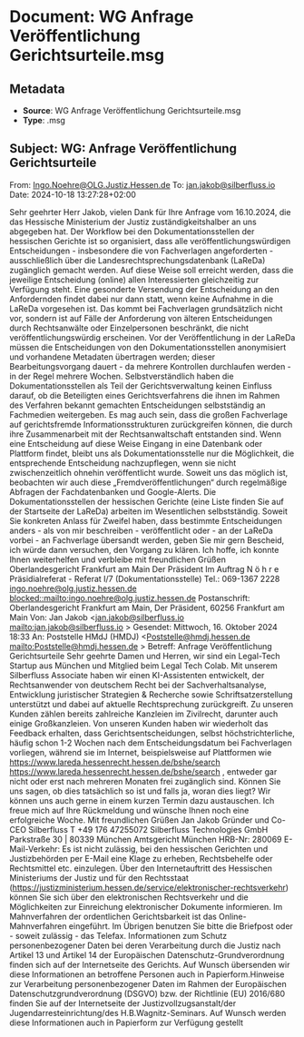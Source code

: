 # Document: WG Anfrage Veröffentlichung Gerichtsurteile.msg

## Metadata
- **Source**: WG Anfrage Veröffentlichung Gerichtsurteile.msg
- **Type**: .msg

## Subject: WG: Anfrage Veröffentlichung Gerichtsurteile

From: <Ingo.Noehre@OLG.Justiz.Hessen.de>
To: <jan.jakob@silberfluss.io>
Date: 2024-10-18 13:27:28+02:00

Sehr geehrter Herr Jakob,
vielen Dank für Ihre Anfrage vom 16.10.2024, die das Hessische Ministerium der Justiz zuständigkeitshalber an uns abgegeben hat.
Der Workflow bei den Dokumentationsstellen der hessischen Gerichte ist so organisiert, dass alle veröffentlichungswürdigen Entscheidungen - insbesondere die von Fachverlagen angeforderten - ausschließlich über die Landesrechtsprechungsdatenbank (LaReDa) zugänglich gemacht werden. Auf diese Weise soll erreicht werden, dass die jeweilige Entscheidung (online) allen Interessierten gleichzeitig zur Verfügung steht. Eine gesonderte Versendung der Entscheidung an den Anfordernden findet dabei nur dann statt, wenn keine Aufnahme in die LaReDa vorgesehen ist. Das kommt bei Fachverlagen grundsätzlich nicht vor, sondern ist auf Fälle der Anforderung von älteren Entscheidungen durch Rechtsanwälte oder Einzelpersonen beschränkt, die nicht veröffentlichungswürdig erscheinen.
Vor der Veröffentlichung in der LaReDa müssen die Entscheidungen von den Dokumentationsstellen anonymisiert und vorhandene Metadaten übertragen werden; dieser Bearbeitungsvorgang dauert - da mehrere Kontrollen durchlaufen werden - in der Regel mehrere Wochen.
Selbstverständlich haben die Dokumentationsstellen als Teil der Gerichtsverwaltung keinen Einfluss darauf, ob die Beteiligten eines Gerichtsverfahrens die ihnen im Rahmen des Verfahren bekannt gemachten Entscheidungen selbstständig an Fachmedien weitergeben. Es mag auch sein, dass die großen Fachverlage auf gerichtsfremde Informationsstrukturen zurückgreifen können, die durch ihre Zusammenarbeit mit der Rechtsanwaltschaft entstanden sind. Wenn eine Entscheidung auf diese Weise Eingang in eine Datenbank oder Plattform findet, bleibt uns als Dokumentationsstelle nur die Möglichkeit, die entsprechende Entscheidung nachzupflegen, wenn sie nicht zwischenzeitlich ohnehin veröffentlicht wurde. Soweit uns das möglich ist, beobachten wir auch diese „Fremdveröffentlichungen“ durch regelmäßige Abfragen der Fachdatenbanken und Google-Alerts.
Die Dokumentationsstellen der hessischen Gerichte (eine Liste finden Sie auf der Startseite der LaReDa) arbeiten im Wesentlichen selbstständig. Soweit Sie konkreten Anlass für Zweifel haben, dass bestimmte Entscheidungen anders - als von mir beschreiben - veröffentlicht oder - an der LaReDa vorbei - an Fachverlage übersandt werden, geben Sie mir gern Bescheid, ich würde dann versuchen, den Vorgang zu klären.
Ich hoffe, ich konnte Ihnen weiterhelfen und verbleibe
mit freundlichen Grüßen
Oberlandesgericht Frankfurt am Main
Der Präsident
Im Auftrag
N ö h r e
Präsidialreferat - Referat I/7 (Dokumentationsstelle)
Tel.: 069-1367 2228
ingo.noehre@olg.justiz.hessen.de <blocked::mailto:ingo.noehre@olg.justiz.hessen.de>
Postanschrift: Oberlandesgericht Frankfurt am Main, Der Präsident, 60256 Frankfurt am Main
Von: Jan Jakob <jan.jakob@silberfluss.io <mailto:jan.jakob@silberfluss.io> >
Gesendet: Mittwoch, 16. Oktober 2024 18:33
An: Poststelle HMdJ (HMDJ) <Poststelle@hmdj.hessen.de <mailto:Poststelle@hmdj.hessen.de> >
Betreff: Anfrage Veröffentlichung Gerichtsurteile
Sehr geehrte Damen und Herren,
wir sind ein Legal-Tech Startup aus München und Mitglied beim Legal Tech Colab. Mit unserem Silberfluss Associate haben wir einen KI-Assistenten entwickelt, der Rechtsanwender von deutschem Recht bei der Sachverhaltsanalyse, Entwicklung juristischer Strategien & Recherche sowie Schriftsatzerstellung unterstützt und dabei auf aktuelle Rechtsprechung zurückgreift. Zu unseren Kunden zählen bereits zahlreiche Kanzleien im Zivilrecht, darunter auch einige Großkanzleien.
Von unseren Kunden haben wir wiederholt das Feedback erhalten, dass Gerichtsentscheidungen, selbst höchstrichterliche, häufig schon 1-2 Wochen nach dem Entscheidungsdatum bei Fachverlagen vorliegen, während sie im Internet, beispielsweise auf Plattformen wie https://www.lareda.hessenrecht.hessen.de/bshe/search <https://www.lareda.hessenrecht.hessen.de/bshe/search> , entweder gar nicht oder erst nach mehreren Monaten frei zugänglich sind. Können Sie uns sagen, ob dies tatsächlich so ist und falls ja, woran dies liegt?
Wir können uns auch gerne in einem kurzen Termin dazu austauschen.
Ich freue mich auf Ihre Rückmeldung und wünsche Ihnen noch eine erfolgreiche Woche.
Mit freundlichen Grüßen
Jan Jakob
Gründer und Co-CEO Silberfluss
T +49 176 47255072
Silberfluss Technologies GmbH
Parkstraße 30 | 80339 München
Amtsgericht München
HRB-Nr: 280069
E-Mail-Verkehr:
Es ist nicht zulässig, bei den hessischen Gerichten und Justizbehörden per E-Mail eine Klage zu erheben, Rechtsbehelfe oder Rechtsmittel etc. einzulegen.
Über den Internetauftritt des Hessischen Ministeriums der Justiz und für den Rechtsstaat (https://justizministerium.hessen.de/service/elektronischer-rechtsverkehr) können Sie sich über den elektronischen Rechtsverkehr und die Möglichkeiten zur Einreichung elektronischer Dokumente informieren.
Im Mahnverfahren der ordentlichen Gerichtsbarkeit ist das Online-Mahnverfahren eingeführt.
Im Übrigen benutzen Sie bitte die Briefpost oder - soweit zulässig - das Telefax.
Informationen zum Schutz personenbezogener Daten bei deren Verarbeitung durch die Justiz nach Artikel 13 und Artikel 14 der Europäischen Datenschutz-Grundverordnung finden sich auf der Internetseite des Gerichts. Auf Wunsch übersenden wir diese Informationen an betroffene Personen auch in Papierform.Hinweise zur Verarbeitung personenbezogener Daten im Rahmen der Europäischen Datenschutzgrundverordnung (DSGVO) bzw. der Richtlinie (EU) 2016/680 finden Sie auf der Internetseite der Justizvollzugsanstalt/der Jugendarresteinrichtung/des H.B.Wagnitz-Seminars. Auf Wunsch werden diese Informationen auch in Papierform zur Verfügung gestellt
